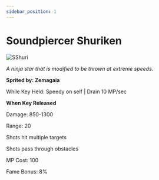 ```yaml
---
sidebar_position: 1
---
```


# Soundpiercer Shuriken

![SShuri](https://vwiki.valorserver.com/api/item/picture/soundpiercer%20shuriken)

<i>A ninja star that is modified to be thrown at extreme speeds.</i>

**Sprited by: Zemagaia**

While Key Held: Speedy on self | Drain 10 MP/sec

**When Key Released**

Damage: 850-1300

Range: 20

Shots hit multiple targets

Shots pass through obstacles

MP Cost: 100

Fame Bonus: 8%
